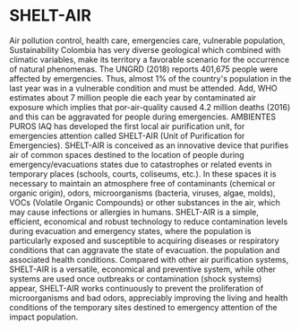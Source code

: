 # SHELT-AIR
Air pollution control, health care, emergencies care, vulnerable population, Sustainability
Colombia has very diverse geological which combined with climatic variables, make its territory a favorable scenario for the occurrence of natural phenomenas. The UNGRD (2018) reports 401,675 people were affected by emergencies. Thus, almost 1% of the country's population in the last year was in a vulnerable condition and must be attended. Add, WHO estimates about 7 million people die each year by contaminated air exposure which implies that por-air-quality caused 4.2 million deaths (2016) and this can be aggravated for people during emergencies.
AMBIENTES PUROS IAQ has developed the first local air purification unit, for emergencies attention called SHELT-AIR (Unit of Purification for Emergencies).
SHELT-AIR is conceived as an innovative device that purifies air of common spaces destined to the location of people during emergency/evacuations states due to catastrophes or related events in temporary places (schools, courts, coliseums, etc.). In these spaces it is necessary to maintain an atmosphere free of contaminants (chemical or organic origin), odors, microorganisms (bacteria, viruses, algae, molds), VOCs (Volatile Organic Compounds) or other substances in the air, which may cause infections or allergies in humans.
SHELT-AIR is a simple, efficient, economical and robust technology to reduce contamination levels during evacuation and emergency states, where the population is particularly exposed and susceptible to acquiring diseases or respiratory conditions that can aggravate the state of evacuation. the population and associated health conditions. Compared with other air purification systems, SHELT-AIR is a versatile, economical and preventive system, while other systems are used once outbreaks or contamination (shock systems) appear, SHELT-AIR works continuously to prevent the proliferation of microorganisms and bad odors, appreciably improving the living and health conditions of the temporary sites destined to emergency attention of the impact population.
